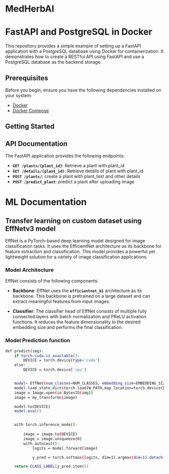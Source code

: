 # MedHerbAI
# FastAPI and PostgreSQL in Docker

This repository provides a simple example of setting up a FastAPI application with a PostgreSQL database using Docker for containerization. It demonstrates how to create a RESTful API using FastAPI and use a PostgreSQL database as the backend storage.

## Prerequisites

Before you begin, ensure you have the following dependencies installed on your system:

- [Docker](https://www.docker.com/)
- [Docker Compose](https://docs.docker.com/compose/)

## Getting Started

## API Documentation
The FastAPI application provides the following endpoints:

- **`GET /plants/{plant_id}`**: Retrieve a plant with plant_id
- **`GET /details/(plant_id)`**: Retrieve details of plant with plant_id
- **`POST /plants/`**: create a plant with plant_text and other details
- **`POST /predict_plant`**: predict a plant after uploading image


# ML Documentation

## Transfer learning on custom dataset using EffNetv3 model
EffNet is a PyTorch-based deep learning model designed for image classification tasks. It uses the EfficientNet architecture as its backbone for feature extraction and classification. This model provides a powerful yet lightweight solution for a variety of image classification applications.

### Model Architecture
EffNet consists of the following components:

- **Backbone**:  EffNet uses the **`efficientnet_b1`** architecture as its backbone. This backbone is pretrained on a large dataset and can extract meaningful features from input images.

- **Classifier**: The classifier head of EffNet consists of multiple fully connected layers with batch normalization and PReLU activation functions. It reduces the feature dimensionality to the desired embedding size and performs the final classification.

### Model Prediction function

```bash
def predict(img):
    if torch.cuda.is_available():
        DEVICE = torch.device(type='cuda')
    else:
        DEVICE = torch.device('cpu')


    model= EffNet(num_classes=NUM_CLASSES, embedding_size=EMBEDDING_SIZE)
    model.load_state_dict(torch.load(W_PATH,map_location=torch.device(DEVICE)))
    image = Image.open(io.BytesIO(img))
    image = my_transforms(image)

    model.to(DEVICE)
    model.eval()


    with torch.inference_mode():
        
        image = image.to(DEVICE)
        image = image.unsqueeze(0)
        with autocast():
            logits = model.forward(image)

            y_pred = torch.softmax(logits, dim=1).argmax(dim=1).detach().cpu()

    return CLASS_LABEL[y_pred.item()]
```
